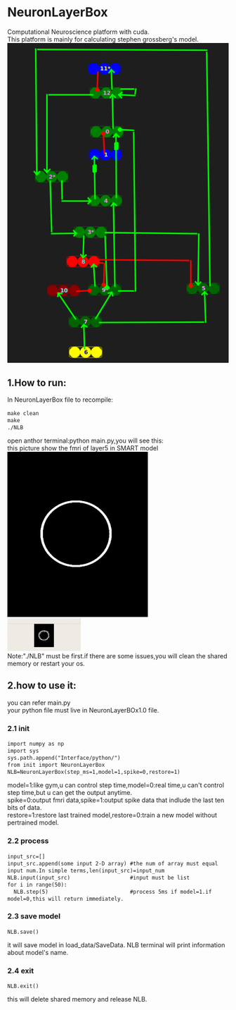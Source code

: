 # NeuronLayerBox <br>
Computational Neuroscience platform with cuda.<br>
This platform is mainly for calculating stephen grossberg's model.<br>
![thalamocortical network](NeuronLayerBox1.1/pic/SMART.png)<br>
## 1.How to run:<br>
In NeuronLayerBox file to recompile:<br>
```
make clean
make
./NLB
```
open anthor terminal:python main.py,you will see this:<br>
this picture show the fmri of layer5 in SMART model<br>
![input image](NeuronLayerBox1.1/load_data/input.bmp)<br>
![output layer5](NeuronLayerBox1.1/pic/test1.gif)<br>
Note:"./NLB" must be first.if there are some issues,you will clean the shared memory or restart your os. <br>

## 2.how to use it:<br>
you can refer main.py<br>
your python file must live in NeuronLayerBOx1.0 file.<br>

### 2.1 init<br>
```
import numpy as np
import sys
sys.path.append("Interface/python/")
from init import NeuronLayerBox
NLB=NeuronLayerBox(step_ms=1,model=1,spike=0,restore=1)
```
model=1:like gym,u can control step time,model=0:real time,u can't control step time,but u can get the output anytime.<br>
spike=0:output fmri data,spike=1:output spike data that indlude the last ten bits of data.<br>
restore=1:restore last trained model,restore=0:train a new model without pertrained model.<br>

### 2.2 process<br>
```
input_src=[]
input_src.append(some input 2-D array) #the num of array must equal input num.In simple terms,len(input_src)=input_num
NLB.input(input_src)                   #input must be list
for i in range(50):
  NLB.step(5)                          #process 5ms if model=1.if model=0,this will return immediately.
```
### 2.3 save model<br>
```
NLB.save()
```
it will save model in load_data/SaveData. NLB terminal will print information about model's name.<br>

### 2.4 exit<br>
```
NLB.exit()
```
this will delete shared memory and release NLB.<br>
